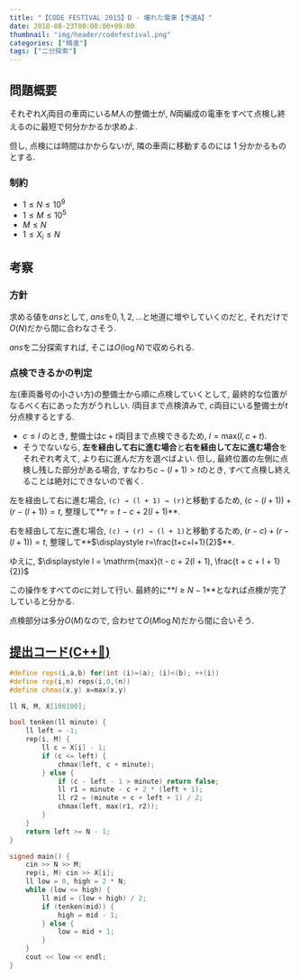 ```yaml
---
title: "【CODE FESTIVAL 2015】D - 壊れた電車【予選A】"
date: 2018-08-23T00:00:00+09:00
thumbnail: "img/header/codefestival.png"
categories: ["精進"]
tags: ["二分探索"]
---
```


## 問題概要

それぞれ$X_i$両目の車両にいる$M$人の整備士が, $N$両編成の電車をすべて点検し終えるのに最短で何分かかるか求めよ.

但し, 点検には時間はかからないが, 隣の車両に移動するのには 1 分かかるものとする.

### 制約

- $1 \leq N \leq 10^9$
- $1 \leq M \leq 10^5$
- $M \leq N$
- $1 \leq X_i \leq N$

## 考察

### 方針

求める値を$ans$として, $ans$を$0,1,2,\ldots$と地道に増やしていくのだと, それだけで$O(N)$だから間に合わなさそう.

$ans$を二分探索すれば, そこは$O(\log N)$で収められる.

### 点検できるかの判定

左(車両番号の小さい方)の整備士から順に点検していくとして, 最終的な位置がなるべく右にあった方がうれしい. $l$両目まで点検済みで, $c$両目にいる整備士が$t$分点検するとする.

- $c \leq l$ のとき, 整備士は$c + t$両目まで点検できるため, $l = \mathrm{max}(l, c + t)$.
- そうでないなら, **左を経由して右に進む場合**と**右を経由して左に進む場合**をそれぞれ考えて, より右に進んだ方を選べばよい. 但し, 最終位置の左側に点検し残した部分がある場合, すなわち$c-(l+1)>t$のとき, すべて点検し終えることは絶対にできないので省く.

左を経由して右に進む場合, `(c) → (l + 1) → (r)`と移動するため, $(c-(l+1))+(r-(l+1))=t$, 整理して**$r=t-c+2(l+1)$**.

右を経由して左に進む場合, `(c) → (r) → (l + 1)`と移動するため, $(r-c)+(r-(l+1))=t$, 整理して**$\displaystyle r=\frac{t+c+l+1}{2}$**.

ゆえに, $\displaystyle l = \mathrm{max}(t - c + 2(l + 1), \frac{t + c + l + 1}{2})$

この操作をすべての$c$に対して行い. 最終的に**$l \geq N - 1$**となれば点検が完了していると分かる.

点検部分は多分$O(M)$なので, 合わせて$O(M\log N)$だから間に合いそう.

## [提出コード(C++:high_brightness:)](https://atcoder.jp/contests/code-festival-2015-quala/submissions/3062027)

```cpp
#define reps(i,a,b) for(int (i)=(a); (i)<(b); ++(i))
#define rep(i,n) reps(i,0,(n))
#define chmax(x,y) x=max(x,y)

ll N, M, X[100100];

bool tenken(ll minute) {
    ll left = -1;
    rep(i, M) {
        ll c = X[i] - 1;
        if (c <= left) {
            chmax(left, c + minute);
        } else {
            if (c - left - 1 > minute) return false;
            ll r1 = minute - c + 2 * (left + 1);
            ll r2 = (minute + c + left + 1) / 2;
            chmax(left, max(r1, r2));
        }
    }
    return left >= N - 1;
}

signed main() {
    cin >> N >> M;
    rep(i, M) cin >> X[i];
    ll low = 0, high = 2 * N;
    while (low <= high) {
        ll mid = (low + high) / 2;
        if (tenken(mid)) {
            high = mid - 1;
        } else {
            low = mid + 1;
        }
    }
    cout << low << endl;
}
```
